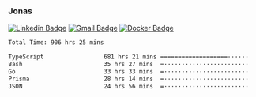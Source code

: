 ### Jonas
[![Linkedin Badge](https://img.shields.io/badge/-Jonas%20Neto-9933F7?style=flat-square&logo=Linkedin&logoColor=white&link=https://www.linkedin.com/in/jonas-nogueira-neto/)](https://www.linkedin.com/in/jonas-nogueira-neto/)
[![Gmail Badge](https://img.shields.io/badge/-nogueiraneto.jonas@gmail.com-9933F7?style=flat-square&logo=Gmail&logoColor=white&link=mailto:nogueiraneto.jonas@gmail.com)](mailto:nogueiraneto.jonas@gmail.com)
[![Docker Badge](https://img.shields.io/badge/-DockerHub-9933F7?style=flat-square&logo=Docker&logoColor=white&link=https://hub.docker.com/u/jonasssneto)](https://hub.docker.com/u/jonasssneto)


<!--START_SECTION:waka-->

```txt
Total Time: 906 hrs 25 mins

TypeScript                 681 hrs 21 mins ===================······   74.49 %
Bash                       35 hrs 27 mins  =························   03.88 %
Go                         33 hrs 33 mins  =························   03.67 %
Prisma                     28 hrs 14 mins  =························   03.09 %
JSON                       24 hrs 56 mins  =························   02.73 %
```

<!--END_SECTION:waka-->
###
